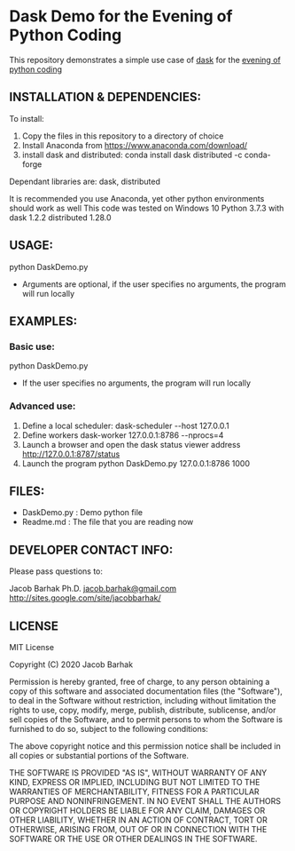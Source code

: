 Dask Demo for the Evening of Python Coding
==========================================

This repository demonstrates a simple use case of [dask](https://dask.org/) for the [evening of python coding](https://github.com/Jacob-Barhak/EveningOfPythonCoding)


INSTALLATION & DEPENDENCIES:
----------------------------
To install:
1. Copy the files in this repository to a directory of choice
2. Install Anaconda from https://www.anaconda.com/download/
3. install dask and distributed: conda install dask distributed -c conda-forge

Dependant libraries are: dask, distributed

It is recommended you use Anaconda, yet other python environments should work as well
This code was tested on Windows 10 Python 3.7.3  with dask 1.2.2 distributed 1.28.0



USAGE:
------

python DaskDemo.py <ClientName> <Repetitions>
* Arguments are optional, if the user specifies no arguments, the program will run locally


EXAMPLES:
---------

### Basic use:
python DaskDemo.py 
* If the user specifies no arguments, the program will run locally

### Advanced use:

1. Define a local scheduler:
dask-scheduler --host 127.0.0.1
2. Define workers 
dask-worker 127.0.0.1:8786 --nprocs=4
3. Launch a browser and open the dask status viewer address
http://127.0.0.1:8787/status
4. Launch the program
python DaskDemo.py  127.0.0.1:8786 1000


FILES:
------
* DaskDemo.py : Demo python file
* Readme.md : The file that you are reading now




DEVELOPER CONTACT INFO:
-----------------------

Please pass questions to:

Jacob Barhak Ph.D.
jacob.barhak@gmail.com
http://sites.google.com/site/jacobbarhak/


LICENSE
-------
MIT License

Copyright (C) 2020 Jacob Barhak

Permission is hereby granted, free of charge, to any person obtaining a copy of this software and associated documentation files (the "Software"), to deal in the Software without restriction, including without limitation the rights to use, copy, modify, merge, publish, distribute, sublicense, and/or sell copies of the Software, and to permit persons to whom the Software is furnished to do so, subject to the following conditions:

The above copyright notice and this permission notice shall be included in all copies or substantial portions of the Software.

THE SOFTWARE IS PROVIDED "AS IS", WITHOUT WARRANTY OF ANY KIND, EXPRESS OR IMPLIED, INCLUDING BUT NOT LIMITED TO THE WARRANTIES OF MERCHANTABILITY, FITNESS FOR A PARTICULAR PURPOSE AND NONINFRINGEMENT. IN NO EVENT SHALL THE AUTHORS OR COPYRIGHT HOLDERS BE LIABLE FOR ANY CLAIM, DAMAGES OR OTHER LIABILITY, WHETHER IN AN ACTION OF CONTRACT, TORT OR OTHERWISE, ARISING FROM, OUT OF OR IN CONNECTION WITH THE SOFTWARE OR THE USE OR OTHER DEALINGS IN THE SOFTWARE.
